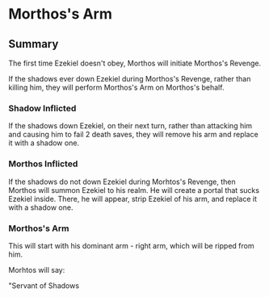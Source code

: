 # Morthos's Arm


## Summary

The first time Ezekiel doesn't obey, Morthos will initiate Morthos's Revenge. 

If the shadows ever down Ezekiel during Morthos's Revenge, rather than killing him, they will perform Morthos's Arm on Morthos's behalf.


### Shadow Inflicted

If the shadows down Ezekiel, on their next turn, rather than attacking him and causing him to fail 2 death saves, they will remove his arm and replace it with a shadow one.

### Morthos Inflicted

If the shadows do not down Ezekiel during Morhtos's Revenge, then Morthos will summon Ezekiel to his realm. He will create a portal that sucks Ezekiel inside. There, he will appear, strip Ezekiel of his arm, and replace it with a shadow one.


### Morthos's Arm

This will start with his dominant arm - right arm, which will be ripped from him. 

Morhtos will say:

"Servant of Shadows




